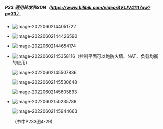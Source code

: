 ##### P33.通用转发和SDN（https://www.bilibili.com/video/BV1JV411t7ow?p=33）

- ![image-20220602144051722](http://1.15.139.112:5000/static/typoraFigureBed/image-20220602144051722.png)

- ![image-20220602144426590](http://1.15.139.112:5000/static/typoraFigureBed/image-20220602144426590.png)

- ![image-20220602144654174](http://1.15.139.112:5000/static/typoraFigureBed/image-20220602144654174.png)

- ![image-20220602145358116](http://1.15.139.112:5000/static/typoraFigureBed/image-20220602145358116.png)（控制平面可以跑防火墙、NAT、负载均衡的应用)

  ![image-20220602145507836](http://1.15.139.112:5000/static/typoraFigureBed/image-20220602145507836.png)

  ![image-20220602145530648](http://1.15.139.112:5000/static/typoraFigureBed/image-20220602145530648.png)

  ![image-20220602145605893](http://1.15.139.112:5000/static/typoraFigureBed/image-20220602145605893.png)

- ![image-20220602150235788](http://1.15.139.112:5000/static/typoraFigureBed/image-20220602150235788.png)

  ![image-20220602145944663](http://1.15.139.112:5000/static/typoraFigureBed/image-20220602145944663.png)
  
  （书中P233图4-29)